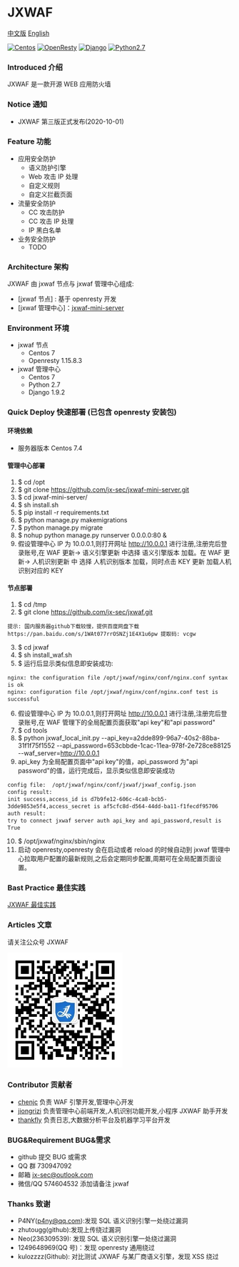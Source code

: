 # JXWAF

[中文版](https://github.com/jx-sec/jxwaf/blob/master/README.md)
[English](https://github.com/jx-sec/jxwaf/blob/master/English.md)

[![Centos](https://img.shields.io/badge/centos-7-brightgreen.svg)](https://www.centos.org/)
[![OpenResty](https://img.shields.io/badge/openresty-1.15.8.3-brightgreen)](http://openresty.org/en/)
[![Django](https://img.shields.io/badge/django-1.9.2-brightgreen)](https://www.djangoproject.com/)
[![Python2.7](https://img.shields.io/badge/python-2.7-brightgreen)](https://www.python.org/)

### Introduced 介绍

JXWAF 是一款开源 WEB 应用防火墙

### Notice 通知

- JXWAF 第三版正式发布(2020-10-01)

### Feature 功能

- 应用安全防护
  - 语义防护引擎
  - Web 攻击 IP 处理
  - 自定义规则
  - 自定义拦截页面
- 流量安全防护
  - CC 攻击防护
  - CC 攻击 IP 处理
  - IP 黑白名单
- 业务安全防护
  - TODO

### Architecture 架构

JXWAF 由 jxwaf 节点与 jxwaf 管理中心组成:

- [jxwaf 节点] : 基于 openresty 开发
- [jxwaf 管理中心]：[jxwaf-mini-server](https://github.com/jx-sec/jxwaf-mini-server)

### Environment 环境

- jxwaf 节点
  - Centos 7
  - Openresty 1.15.8.3
- jxwaf 管理中心
  - Centos 7
  - Python 2.7
  - Django 1.9.2

### Quick Deploy 快速部署 (已包含 openresty 安装包)

#### 环境依赖

- 服务器版本 Centos 7.4

#### 管理中心部署

1.  \$ cd /opt
2.  \$ git clone https://github.com/jx-sec/jxwaf-mini-server.git
3.  \$ cd jxwaf-mini-server/
4.  \$ sh install.sh
5.  \$ pip install -r requirements.txt
6.  \$ python manage.py makemigrations
7.  \$ python manage.py migrate
8.  \$ nohup python manage.py runserver 0.0.0.0:80 &
9.  假设管理中心 IP 为 10.0.0.1,则打开网址 http://10.0.0.1 进行注册,注册完后登录账号,在 WAF 更新-> 语义引擎更新 中选择 语义引擎版本 加载。在 WAF 更新-> 人机识别更新 中 选择 人机识别版本 加载，同时点击 KEY 更新 加载人机识别对应的 KEY

#### 节点部署

1.  \$ cd /tmp
2.  \$ git clone https://github.com/jx-sec/jxwaf.git

```
提示: 国内服务器github下载较慢，提供百度网盘下载
https://pan.baidu.com/s/1WAt077rrOSNZj1E4X1u6pw 提取码: vcgw
```

3.  \$ cd jxwaf
4.  \$ sh install_waf.sh
5.  \$ 运行后显示类似信息即安装成功:

```
nginx: the configuration file /opt/jxwaf/nginx/conf/nginx.conf syntax is ok
nginx: configuration file /opt/jxwaf/nginx/conf/nginx.conf test is successful
```

6.  假设管理中心 IP 为 10.0.0.1,则打开网址 http://10.0.0.1 进行注册,注册完后登录账号,在 WAF 管理下的全局配置页面获取"api key"和"api password"
7.  \$ cd tools
8.  \$ python jxwaf_local_init.py --api_key=a2dde899-96a7-40s2-88ba-31f1f75f1552 --api_password=653cbbde-1cac-11ea-978f-2e728ce88125 --waf_server=http://10.0.0.1
9.  api_key 为全局配置页面中"api key"的值，api_password 为"api password"的值，运行完成后，显示类似信息即安装成功

```
config file:  /opt/jxwaf/nginx/conf/jxwaf/jxwaf_config.json
config result:
init success,access_id is d7b9fe12-606c-4ca8-bcb5-3dde9853e5f4,access_secret is af5cfc8d-d564-44dd-ba11-f1fecdf95706
auth result:
try to connect jxwaf server auth api_key and api_password,result is True
```

10. \$ /opt/jxwaf/nginx/sbin/nginx
11. 启动 openresty,openresty 会在启动或者 reload 的时候自动到 jxwaf 管理中心拉取用户配置的最新规则,之后会定期同步配置,周期可在全局配置页面设置。

### Bast Practice 最佳实践

[JXWAF 最佳实践](https://docs.jxwaf.com)

### Articles 文章

请关注公众号 JXWAF

![](img/qrcode.jpg)

### Contributor 贡献者

- [chenjc](https://github.com/jx-sec) 负责 WAF 引擎开发,管理中心开发
- [jiongrizi](https://github.com/jiongrizi) 负责管理中心前端开发,人机识别功能开发,小程序 JXWAF 助手开发
- [thankfly](https://github.com/thankfly) 负责日志,大数据分析平台及机器学习平台开发

### BUG&Requirement BUG&需求

- github 提交 BUG 或需求
- QQ 群 730947092
- 邮箱 jx-sec@outlook.com
- 微信/QQ 574604532 添加请备注 jxwaf

### Thanks 致谢

- P4NY(p4ny@qq.com):发现 SQL 语义识别引擎一处绕过漏洞
- zhutougg(github):发现上传绕过漏洞
- Neo(236309539): 发现 SQL 语义识别引擎一处绕过漏洞
- 1249648969(QQ 号)：发现 openresty 通用绕过
- kulozzzz(Github): 对比测试 JXWAF 与某厂商语义引擎，发现 XSS 绕过
